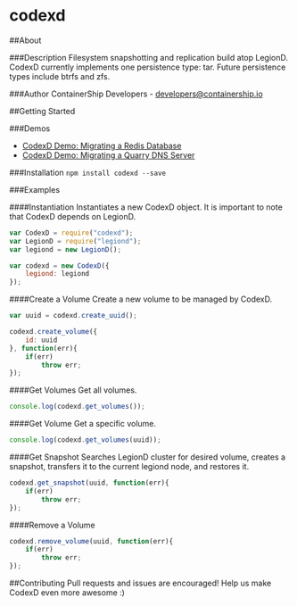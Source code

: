 # codexd

##About

###Description
Filesystem snapshotting and replication build atop LegionD. CodexD currently implements one persistence type: tar. Future persistence types include btrfs and zfs.

###Author
ContainerShip Developers - developers@containership.io

##Getting Started

###Demos
* [CodexD Demo: Migrating a Redis Database](https://vimeo.com/containership/codexd-demo-migrating-a-redis-database)
* [CodexD Demo: Migrating a Quarry DNS Server](https://vimeo.com/containership/codexd-demo-migrating-a-quarry-dns-server)

###Installation
`npm install codexd --save`

###Examples

####Instantiation
Instantiates a new CodexD object. It is important to note that CodexD depends on LegionD.
```javascript
var CodexD = require("codexd");
var LegionD = require("legiond");
var legiond = new LegionD();

var codexd = new CodexD({
    legiond: legiond
});
```

####Create a Volume
Create a new volume to be managed by CodexD.
```javascript
var uuid = codexd.create_uuid();

codexd.create_volume({
    id: uuid
}, function(err){
    if(err)
        throw err;
});
```
####Get Volumes
Get all volumes.
```javascript
console.log(codexd.get_volumes());
```

####Get Volume
Get a specific volume.
```javascript
console.log(codexd.get_volumes(uuid));
```

####Get Snapshot
Searches LegionD cluster for desired volume, creates a snapshot, transfers it to the current legiond node, and restores it.
```javascript
codexd.get_snapshot(uuid, function(err){
    if(err)
        throw err;
});
```

####Remove a Volume
```javascript
codexd.remove_volume(uuid, function(err){
    if(err)
        throw err;
});
```

##Contributing
Pull requests and issues are encouraged! Help us make CodexD even more awesome :)
